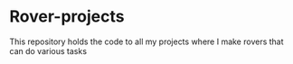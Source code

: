 # Rover-projects
This repository holds the code to all my projects where I make rovers that can do various tasks
